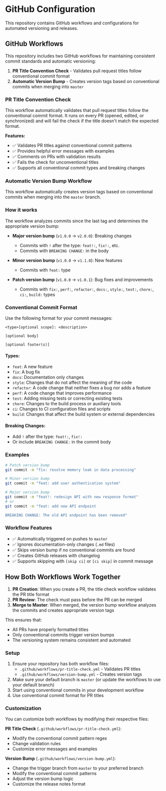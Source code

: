 # GitHub Configuration

This repository contains GitHub workflows and configurations for automated versioning and releases.

## GitHub Workflows

This repository includes two GitHub workflows for maintaining consistent commit standards and automatic versioning:

1. **PR Title Convention Check** - Validates pull request titles follow conventional commit format
2. **Automatic Version Bump** - Creates version tags based on conventional commits when merging into `master`

### PR Title Convention Check

This workflow automatically validates that pull request titles follow the conventional commit format. It runs on every PR (opened, edited, or synchronized) and will fail the check if the title doesn't match the expected format.

**Features:**
- ✅ Validates PR titles against conventional commit patterns
- ✅ Provides helpful error messages with examples
- ✅ Comments on PRs with validation results
- ✅ Fails the check for unconventional titles
- ✅ Supports all conventional commit types and breaking changes

### Automatic Version Bump Workflow

This workflow automatically creates version tags based on conventional commits when merging into the `master` branch.

### How it works

The workflow analyzes commits since the last tag and determines the appropriate version bump:

- **Major version bump** (`v1.0.0` → `v2.0.0`): Breaking changes
  - Commits with `!` after the type: `feat!:`, `fix!:`, etc.
  - Commits with `BREAKING CHANGE:` in the body

- **Minor version bump** (`v1.0.0` → `v1.1.0`): New features
  - Commits with `feat:` type

- **Patch version bump** (`v1.0.0` → `v1.0.1`): Bug fixes and improvements
  - Commits with `fix:`, `perf:`, `refactor:`, `docs:`, `style:`, `test:`, `chore:`, `ci:`, `build:` types

### Conventional Commit Format

Use the following format for your commit messages:

```
<type>[optional scope]: <description>

[optional body]

[optional footer(s)]
```

#### Types:
- `feat`: A new feature
- `fix`: A bug fix
- `docs`: Documentation only changes
- `style`: Changes that do not affect the meaning of the code
- `refactor`: A code change that neither fixes a bug nor adds a feature
- `perf`: A code change that improves performance
- `test`: Adding missing tests or correcting existing tests
- `chore`: Changes to the build process or auxiliary tools
- `ci`: Changes to CI configuration files and scripts
- `build`: Changes that affect the build system or external dependencies

#### Breaking Changes:
- Add `!` after the type: `feat!:`, `fix!:`
- Or include `BREAKING CHANGE:` in the commit body

### Examples

```bash
# Patch version bump
git commit -m "fix: resolve memory leak in data processing"

# Minor version bump  
git commit -m "feat: add user authentication system"

# Major version bump
git commit -m "feat!: redesign API with new response format"
# or
git commit -m "feat: add new API endpoint

BREAKING CHANGE: The old API endpoint has been removed"
```

### Workflow Features

- ✅ Automatically triggered on pushes to `master`
- ✅ Ignores documentation-only changes (`.md` files)
- ✅ Skips version bump if no conventional commits are found
- ✅ Creates GitHub releases with changelog
- ✅ Supports skipping with `[skip ci]` or `[ci skip]` in commit message

## How Both Workflows Work Together

1. **PR Creation**: When you create a PR, the title check workflow validates the PR title format
2. **PR Review**: The check must pass before the PR can be merged
3. **Merge to Master**: When merged, the version bump workflow analyzes the commits and creates appropriate version tags

This ensures that:
- All PRs have properly formatted titles
- Only conventional commits trigger version bumps
- The versioning system remains consistent and automated

### Setup

1. Ensure your repository has both workflow files:
   - `.github/workflows/pr-title-check.yml` - Validates PR titles
   - `.github/workflows/version-bump.yml` - Creates version tags
2. Make sure your default branch is `master` (or update the workflows to use your default branch)
3. Start using conventional commits in your development workflow
4. Use conventional commit format for PR titles

### Customization

You can customize both workflows by modifying their respective files:

**PR Title Check** (`.github/workflows/pr-title-check.yml`):
- Modify the conventional commit pattern regex
- Change validation rules
- Customize error messages and examples

**Version Bump** (`.github/workflows/version-bump.yml`):
- Change the trigger branch from `master` to your preferred branch
- Modify the conventional commit patterns
- Adjust the version bump logic
- Customize the release notes format
